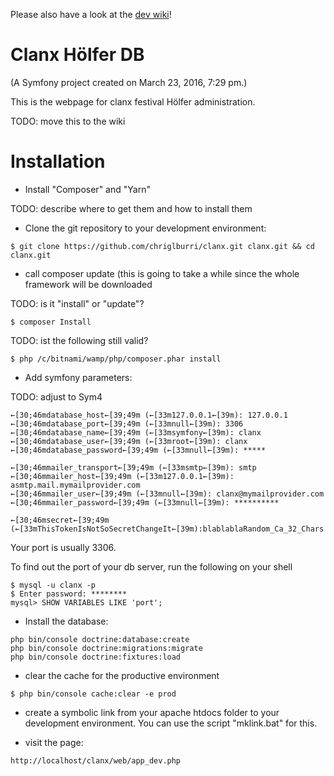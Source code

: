 Please also have a look at the [dev wiki](https://github.com/chriglburri/clanx/wiki)!

Clanx Hölfer DB
===============

(A Symfony project created on March 23, 2016, 7:29 pm.)

This is the webpage for clanx festival Hölfer administration.

TODO: move this to the wiki

Installation
============
* Install "Composer" and "Yarn"

TODO: describe where to get them and how to install them

* Clone the git repository to your development environment:

```
$ git clone https://github.com/chriglburri/clanx.git clanx.git && cd clanx.git
```

* call composer update (this is going to take a while since the whole framework will be downloaded

TODO: is it "install" or "update"?

```
$ composer Install
```

TODO: ist the following still valid?
```
$ php /c/bitnami/wamp/php/composer.phar install
```

* Add symfony parameters:

TODO: adjust to Sym4

```
←[30;46mdatabase_host←[39;49m (←[33m127.0.0.1←[39m): 127.0.0.1
←[30;46mdatabase_port←[39;49m (←[33mnull←[39m): 3306
←[30;46mdatabase_name←[39;49m (←[33msymfony←[39m): clanx
←[30;46mdatabase_user←[39;49m (←[33mroot←[39m): clanx
←[30;46mdatabase_password←[39;49m (←[33mnull←[39m): *****

←[30;46mmailer_transport←[39;49m (←[33msmtp←[39m): smtp
←[30;46mmailer_host←[39;49m (←[33m127.0.0.1←[39m): asmtp.mail.mymailprovider.com
←[30;46mmailer_user←[39;49m (←[33mnull←[39m): clanx@mymailprovider.com
←[30;46mmailer_password←[39;49m (←[33mnull←[39m): **********

←[30;46msecret←[39;49m (←[33mThisTokenIsNotSoSecretChangeIt←[39m):blablablaRandom_Ca_32_Chars
```
Your port is usually 3306.

To find out the port of your db server, run the following on your shell

```
$ mysql -u clanx -p
$ Enter password: ********
mysql> SHOW VARIABLES LIKE 'port';
```

* Install the database:

```
php bin/console doctrine:database:create
php bin/console doctrine:migrations:migrate
php bin/console doctrine:fixtures:load
```

* clear the cache for the productive environment

```
$ php bin/console cache:clear -e prod
```

* create a symbolic link from your apache htdocs folder to your development environment. You can use the script "mklink.bat" for this.

* visit the page:

```
http://localhost/clanx/web/app_dev.php
```
